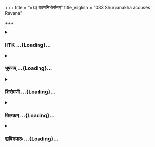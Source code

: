 +++
title = "०३३ रावणनिर्भर्त्सनम्"
title_english = "033 Shurpanakha accuses Ravana"

+++
<div caption="श्रीराम-हरिसीताराममूर्ति-घनपाठिभ्यां वचनम्" class="audioEmbed" src="https://archive.org/download/Ramayana-recitation-Sriram-harisItArAmamUrti-Ghanapaati-v2/Kanda_3/Kanda_3_ARK-033-Ravana_Nirbhartha_Sanaa.mp3"></div>

<div class="js_include collapsed" newlevelforh1="3" title="IITK" unfilled url="/purANam/rAmAyaNam/audIchya-pAThaH/iitk/3_araNyakANDam/04-sItApaharaNam/033_rAvaNanirbhartsanam.md">
<details><summary><h3>IITK ...{Loading}...</h3></summary>

Surpanakha points out the flaws in Ravana's rule-- praises Rama's
abilities-- describes the qualities of a good king.



#### श्लोकः
##### मूलम्
ततः शूर्पणखा दीना रावणं लोकरावणम्।  
अमात्यमध्ये सङ्क्रुद्धा परुषं वाक्यमब्रवीत्॥3.33.1॥

##### शब्दार्थः
ततः then, दीना distressed , शूर्पणखा Surpanakha, सङ्क्रुद्धा  anguished , अमात्यमध्ये in the midst of ministers, लोकरावणम्  who makes the world cry, रावणम् Ravana, परुषम् harsh, वाक्यम् these words, अब्रवीत् spoke.

##### आङ्ग्लानुवादः
When the distressed, anguished Surpanakha met Ravana who makes the world weep, he was seated in the midst of his ministers. She addressed him these harsh wordsः



#### श्लोकः
##### मूलम्
प्रमत्तः कामभोगेषु स्वैरवृत्तो निरङ्कुशः।  
समुत्पन्नं भयं घोरं बोद्धव्यं नावबुध्यसे॥3.33.2॥

##### शब्दार्थः
प्रमत्तः intoxicated, कामभोगेषु  with the pleasures of passion, स्वैरवृत्तः  acting impulsively, निरङ्कुशः ungoaded, बोद्धव्यम्  which ought to be understood, समुत्पन्नम्  arising, घोरम् dreadful, भयम् fear, नावबुध्यसे do not understand.

##### आङ्ग्लानुवादः
Intoxicated with the pleasures of passion, acting on your own, ungoaded and unguided, you do not understand the problems arising out of great fear, problems you ought to know.



#### श्लोकः
##### मूलम्
सक्तं ग्राम्येषु भोगेषु कामवृत्तं महीपतिम्।  
लुब्धं न बहुमन्यन्ते श्मशानाग्निमिव प्रजाः॥3.33.3॥

##### शब्दार्थः
ग्राम्येषु vulgar, भोगेषु pleasures, सक्तम् addicted to, कामवृत्तम् who acts as he wishes, लुब्धम् greedy, महीपतिम् king, प्रजाः people, श्मशानाग्निमिव like the fire in the crematorium, न  
बहुमन्यन्ते will not respect.

##### आङ्ग्लानुवादः
Lustful and greedy, you are addicted to vulgar pleasures. People will not respect you like the fire on the crematorium.



#### श्लोकः
##### मूलम्
स्वयं कार्याणि यः काले नानुतिष्ठति पार्थिवः।  
स तु वै सह राज्येन तैश्च कार्यैर्विनश्यति॥3.33.4॥

##### शब्दार्थः
पार्थिवः king, काले at the right time, कार्याणि actions, नानुतिष्ठति does not execute, राज्येन सह along with kingdom, तैः with them, कार्यैश्च सह along with works, विनश्यति  is destroyed.

##### आङ्ग्लानुवादः
A king who does not act at the right time will be ruined along with the kingdom and its works.



#### श्लोकः
##### मूलम्
अयुक्तचारं दुर्दर्शमस्वाधीनं नराधिपम्।  
वर्जयन्ति नरा दूरान्नदीपङ्कामिव द्विपाः॥3.33.5॥

##### शब्दार्थः
अयुक्तचारम् without employment of spies, दुर्दर्शम्  not giving audience (to  people), अस्वाधीनम् not independent, नराधिपम् king, नराः people, द्विपाः elephants, नदीपङ्कामिव like a muddy river, दूरात् from a distance, वर्जयन्ति keep away.

##### आङ्ग्लानुवादः
Just as elephants keep away from a muddy river, people will keep distance from the king who does not employ spies, does not give audience to his people and is not independent.



#### श्लोकः
##### मूलम्
ये न रक्षन्ति विषयमस्वाधीना नराधिपाः।  
ते न वृद्ध्या प्रकाशन्ते गिरयस्सागरे यथा॥3.33.6॥

##### शब्दार्थः
अस्वाधीनाः not independent, ये those, नराधिपाः kings, विषयम् their country, न रक्षन्ति do not protect, ते they, वृद्ध्या by intellect, सागरे in the sea, गिरयः यथा like the mountains, न प्रकाशन्ते do not shine.

##### आङ्ग्लानुवादः
Kings who are not under their own control and cannot protect the country, do not attract the minds of the people like mountains inside sea water.



#### श्लोकः
##### मूलम्
आत्मवद्भिर्विगृह्य त्वं देवगन्धर्वदानवैः।  
अयुक्तचारश्चपलः कथं राजा भविष्यसि॥3.33.7॥

##### शब्दार्थः
त्वम् you, आत्मवद्भिः by the selfrespecting, देवगन्धर्वदानवैः by gods, gandharvas and demons, विगृह्य having made enmity, अयुक्तचारः  not appointed spies, चपलः fickleminded, कथम् how, राजा king, भविष्यसि will you be?

##### आङ्ग्लानुवादः
Having created enmity with selfrespecting persons like gods, gandharvas and demons, with a fickle mind and without spies how long can you continue as king ?



#### श्लोकः
##### मूलम्
त्वन्तु बालस्वभावश्च बुद्धिहीनश्च राक्षस।  
ज्ञातव्यन्तु न जानीषे कथं राजा भविष्यसि॥3.33.8॥

##### शब्दार्थः
राक्षस O demon, त्वं तु you are, बालस्वभावश्च childish in nature, बुद्धिहीनश्च devoid of any intellect, ज्ञातव्यम् what ought to be known, न जानीषे you do not know, कथं how, राज king, भविष्यसि will you be?

##### आङ्ग्लानुवादः
O demon  you are childish and foolish. You do not even know what ought to be known. How can you rule as a king?



#### श्लोकः
##### मूलम्
येषां चारश्च कोशश्च नयश्च जयतां वर।  
अस्वाधीना नरेन्द्राणां प्राकृतैस्ते जनैस्समाः॥3.33.9॥

##### शब्दार्थः
जयताम् of the victorious, वर best, येषाम् of those, नरेन्द्राणाम् of kings, चारश्च spy, कोशश्च treasury, नयश्च judiciary, अस्वाधीनाः not under control, ते those, प्राकृतैः with commoners, जनैः with people, समाः are equals.

##### आङ्ग्लानुवादः
The best among the victorious kings, who are not masters of their espionage, judicial system and their exchequer are equal to the laity.



#### श्लोकः
##### मूलम्
यस्मात्पश्यन्ति दूरस्थान् सर्वानर्थान्नराधिपाः।  
चारेण तस्मादुच्यन्ते राजानो दीर्घचक्षुषः॥3.33.10॥

##### शब्दार्थः
नराधिपाः kings, यस्मात् since, दूरस्थान् things at distant places, सर्वान् all, अर्थान् issues, चारेण by spies, पश्यन्ति see, तस्मात् for that, राजानः kings, दीर्घचक्षुषः farsighted, उच्यन्ते are called.

##### आङ्ग्लानुवादः
Since kings can see things from a faroff place with the help of the spies they are called farsighted.



#### श्लोकः
##### मूलम्
अयुक्तचारं मन्ये त्वां प्राकृतैस्सचिवैर्वृतम्।  
स्वजनं तु जनस्थाने हतं यो नावबुद्ध्यसे॥3.33.11॥

##### शब्दार्थः
अयुक्तचारम् without employing spies, त्वाम् you, प्राकृतैः ignoramus, सचिवैः ministers, वृतम् surrounding, मन्ये consider, यः who, जनस्थाने at Janasthana, स्वजनम् your relations, हतम् killed, नावबुद्ध्यसे you do not know.

##### आङ्ग्लानुवादः
Since you have not engaged any spy you do not know when your own relatives were killed in Janasthana. I take you to be a fool surrounded by ordinary ministers.



#### श्लोकः
##### मूलम्
चतुर्दश सहस्राणि रक्षसां क्रूरकर्मणाम्।  
हतान्येकेन रामेण खरश्च सहदूषणः॥3.33.12॥

##### शब्दार्थः
एकेन by one alone, रामेण by Rama, क्रूरकर्मणाम् perpetrators of cruel acts, रक्षसाम् demons, चतुर्दश fourteen, सहस्राणि thousand, हतानि are killed, सहदूषणः and Dusana too, खरश्च Khara also.

##### आङ्ग्लानुवादः
One Rama alone killed all the fourteen thousand demons including Dusana and Khara, demons  capable of fierce exploits.



#### श्लोकः
##### मूलम्
ऋषीणामभयं दत्तं कृतक्षेमाश्च दण्डकाः।  
धर्षितं च जनस्थानं रामेणाक्लिष्टकर्मणा॥3.33.13॥

##### शब्दार्थः
अक्लिष्टकर्मणा by effortless performer of formidable tasks, रामेण by Rama, ऋषीणाम् of the ascetics, अभयम् safety, दत्तम् is given, दण्डकाः Dandaka's, कृतक्षेमाश्च peace restored, जनस्थानम् Janasthanam, धर्षितं च is attacked.

##### आङ्ग्लानुवादः
Rama, the effortless performer of formindable tasks, has assured safety to the sages. Peace and happiness was restored to Dandaka forest but Janasthana has been ravaged.



#### श्लोकः
##### मूलम्
त्वन्तु लुब्दः प्रमत्तश्च पराधीनश्च रावण।  
विषये स्वे समुत्पन्नं भयं यो नावबुध्यसे॥3.33.14॥

##### शब्दार्थः
रावण O Ravana, त्वं तु you are, लुब्धः  avaricious, प्रमत्तः intoxicated, पराधीनश्च under others control, यः who, स्वे his own, विषये kingdom, (सम्) उत्पन्नम् generated, भयम् fear, नावबुध्यसे not aware of.

##### आङ्ग्लानुवादः
O Ravana, you are not aware of what  has happened to your own kingdom. You are avaricious, intoxicated, and under others' control. A great fear has been generated in your own kingdom.



#### श्लोकः
##### मूलम्
तीक्ष्णमल्पप्रदातारं प्रमत्तं गर्वितं शठम्।  
व्यसने सर्वभूतानि नाभिधावन्ति पार्थिवम्॥3.33.15॥

##### शब्दार्थः
तीक्ष्णम् sharp one, अल्पप्रदातारम् not a generous giver, प्रमत्तम् intoxicated, गर्वितम् proud, शठम् fraudulent, पार्थिवम् to the king, व्यसने in calamity, सर्वभूतानि all beings, नाभिधावन्ति not run for protection.

##### आङ्ग्लानुवादः
All living beings stop seeking refuge under a king who is, not a generous giver, but intoxicated, harsh, arrogant and fraudulent. They do not run to him for protection in times of calamity.



#### श्लोकः
##### मूलम्
अतिमानिनमग्राह्यमात्मसम्भावितं नरम्।  
क्रोधिनं व्यसने हन्ति स्वजनोऽपि महीपतिम्॥3.33.16॥

##### शब्दार्थः
अतिमानिनम् extremely arrogant, अग्राह्यम् one who is not acceptable (to good people), आत्मसम्भावितं नरम् selfconceited, क्रोधिनम् cholorictempered, महीपतिम् king, स्वजनोऽपि his own people also, व्यसने in adversity, हन्ति will murder.

##### आङ्ग्लानुवादः
A king who is extremely arrogant, who is not acceptable to good people, who is selfconceited and cholerictempered will be murdered even by his own people at the time of adversity.



#### श्लोकः
##### मूलम्
नानुतिष्ठति कार्याणि भयेषु न बिभेति च।  
क्षिप्रं राज्याच्युतो दीनस्तृणैस्तुल्यो भविष्यति॥3.33.17॥

##### शब्दार्थः
कार्याणि works, नानुतिष्ठति he does not do, भयेषु fear, न बिभेति च not afraid of, क्षिप्रम् surely, राज्यात् from the kingdom, च्युतः toppled down, दीनः wretched, तृणैः with a blade of grass, तुल्यः equal, भविष्यति will be.

##### आङ्ग्लानुवादः
A king who does not do what ought to be done, does not fear what ought to be feared, will surely be dislodged from the kingdom and live a wretched life like a blade of grass.



#### श्लोकः
##### मूलम्
शुष्कैः काष्ठैर्भवेत्कार्यं लोष्टैरपि च पांसुभिः।  
न तु स्थानात्परिभ्रष्टैः कार्यं स्याद्वसुधाधिपैः॥3.33.18॥

##### शब्दार्थः
शुष्कैः dried up, काष्ठैः logs of wood, लोष्टैरपि even clods of earth, पांसुभिरपि च even with the dust, कार्यम् may have some value, भवेत् will be, तु but, स्थानात् from the throne, परिभ्रष्टैः thrown out, वसुधाधिपै by the kings, कार्यम् work, न स्यात् will not be.

##### आङ्ग्लानुवादः
Even dried up logs, or clods of earth, or a handful of dust may have some value but not a king who is dethroned.



#### श्लोकः
##### मूलम्
अपभुक्तं यथा वासस्स्रजो वा मृदिता यथा।  
एवं राज्यात्परिभ्रष्टस्समर्थोऽपि निरर्थकः॥3.33.19॥

##### शब्दार्थः
उपभुक्तम् worn and discarded, वासः cloth, यथा as, मृदिताः crushed, स्रजो वा even garlands, यथा as, एवम् in that way, राज्यात् from the kingdom, परिभ्रष्टः fallen, समर्थोऽपि even if he be capable, निरर्थकः worthless.

##### आङ्ग्लानुवादः
Like a piece of cloth that is worn and discarded, like garlands put on  and crushed, a king dislodged from the kingdom is worthless even if he is capable.



#### श्लोकः
##### मूलम्
अप्रमत्तश्च यो राजा सर्वज्ञो विजितेन्द्रियः।  
कृतज्ञो धर्मशीलश्च स राजा तिष्ठते चिरम्॥3.33.20॥

##### शब्दार्थः
यः राजा such king, अप्रमत्तः alert, सर्वज्ञः omniscient, विजितेन्द्रियः has control over his senses, कृतज्ञः grateful, धर्मशीलश्च one with moral conduct, सः राजा that king, चिरम् for a long time, तिष्ठते continues to rule.

##### आङ्ग्लानुवादः
A king who is alert, omniscient, has control over his senses, has a sense of gratitude and one of righteous conduct continues to rule for a long time.



#### श्लोकः
##### मूलम्
नयनाभ्यां प्रसुप्तोऽपि जागर्ति नयचक्षुषा।  
त्यक्तक्रोधप्रमादश्च स राजा पूज्यते जनैः॥3.33.21॥

##### शब्दार्थः
नयनाभ्याम् with both the eyes, प्रसुप्तोऽपि even when asleep, नयचक्षुषा eye of justice, जागर्ति  who is awake, त्यक्तक्रोधः devoid of anger, अप्रमादश्च attentive man, सः राजा such a king, जनैः by people, पूज्यते is worshipped.

##### आङ्ग्लानुवादः
The king who keeps both his eyes shut but keeps the eye of justice open, one who is free from anger and remains ever alert, is worshipped by the people.



#### श्लोकः
##### मूलम्
त्वं तु रावण दुर्बुद्धिर्गुणैरेतैर्विवर्जितः।  
यस्य तेऽविदितश्चारै रक्षसां सुमहान्वधः॥3.33.22॥

##### शब्दार्थः
रावण Ravana, दुर्बुद्धिः evilminded, त्वं तु you are, एतैः by these, गुणैः qualities, विवर्जितः you are devoid of, यस्य whose, ते your, रक्षसाम् of demons, सुमहान् very great, वधः destruction, चारैः by spies, अविदितः was not known.

##### आङ्ग्लानुवादः
O Ravana you are evilminded. You  are devoid of all these good qualities. Your spies could not know that there had been a great massacre of your fellowdemons.



#### श्लोकः
##### मूलम्
परावमन्ता विषयेषु सङ्गतो न देशकालप्रविभागतत्ववित्।  
अयुक्तबुद्धिर्गुणदोषनिश्चये विपन्नराज्यो नचिराद्विपत्स्यसे॥3.33.23॥

##### शब्दार्थः
परावमन्ता accusing others, विषयेषु in pleasures, सङ्गतः addicted, देशकालप्रविभागतत्ववित्  sense of judgement of place and time, गुणदोषनिश्चये discrimination of vice and virtue, अयुक्तबुद्धिः lacks wisdom, विपन्नराज्यः with loss of kingdom, नचिरात् in no time, विपत्स्यसे will destroy yourself.

##### आङ्ग्लानुवादः
A king who accuses others, who is addicted to sensual pleasures, who lacks a sense of judgement of  place and time, a sense of discrimination between virtue and vice and the right wisdom will destroy himself and the kingdom in no time.



#### श्लोकः
##### मूलम्
इति स्वदोषान् परिकीर्तितांस्तया समीक्ष्य बुद्ध्या क्षणदाचरेश्वरः।  
धनेन दर्पेण बलेन चान्वितो विचिन्तयामास चिरं स रावणः॥3.33.24॥

##### शब्दार्थः
क्षणदाचरेश्वरः lord of nightwalkers, धनेन by wealth, दर्पेण by arrogance, बलेन च and by strength, अन्वितः heeding, सः रावणः that Ravana, इति thus, तया by her, परिकीर्तितान् mentioned, स्वदोषान् his mistakes, बुद्ध्या by his intellect, समीक्ष्य after reviewing, चिरम् for a long time, विचिन्तयामास started thinking over.

##### आङ्ग्लानुवादः
Ravana, king of demons, wealthy, arrogant and mighty, listened to Surpanakha and pondered over the mistakes she mentioned.  

#### समाप्तिः
 श्रीमद्रामायणे वाल्मीकीय आदिकाव्ये अरण्यकाण्डे त्रयस्त्रिंशस्सर्गः॥  
Thus ends the thirtythird sarga of Aranyakanda of the holy Ramayana the first epic composed by sage Valmiki.

</details>
</div>
<div class="js_include collapsed" newlevelforh1="3" title="भूषणम्" unfilled url="/purANam/rAmAyaNam/audIchya-pAThaH/TIkA/bhUShaNa_iitk/3_araNyakANDam/04-sItApaharaNam/033_rAvaNanirbhartsanam.md">
<details><summary><h3>भूषणम् ...{Loading}...</h3></summary>



ततः शूर्पणखा दीना रावणं लोकरावणम् ।  

आमात्यमध्ये सङ्क्रुद्धा परुषं वाक्यमब्रवीत्  ॥  ३।३३।१  ॥   

अमर्यादो भृशं मूर्खो वध्यो यस्य निशाचरः । तमहं नीतिसम्पन्नं रघुनाथं
समाश्रये  ॥  तत इति । दीना रामपरिभूतत्वात् । स्वपरिभवदर्शने ऽपि
भ्रातुर्निश्चलतया सङ्क्रुद्धा  ॥  ३।३३।१  ॥   

  

प्रमत्तः कामभोगेषु स्वैरवृतो निरङ्कुशः ।  

समुत्पन्नं भयं घोरं बोद्धव्यं नावबुद्ध्यसे  ॥  ३।३३।२  ॥   

कामभोगेषु स्वैरवृत्तः स्वतन्त्रः, सदा कामपरवश इत्यर्थः । निरङ्कुशः
कामभोग एव निष्प्रतिबन्धः । घोरं भयं शृण्वतामपि भयङ्करमित्यर्थः ।
बोद्धव्यं चारमुखेनेति शेषः  ॥  ३।३३।२  ॥   

  

सक्तं ग्राम्येषु भोगेषु कामवृत्तं महीपतिम् ।  

लुब्धं न बहुमन्यन्ते श्मशानाग्निमिव प्रजाः  ॥  ३।३३।३  ॥   

एवं कामवृत्तस्य सम्भावितां हानिं लोकरीत्या दर्शयति सक्तमित्यादिना ।
ग्राम्येषु मैथुनादिषु । कामवृत्तं यथेच्छव्यापारम्  ॥  ३।३३।३  ॥   

  

स्वयं कार्याणि यः काले नानुतिष्ठति पार्थिवः ।  

स तु वै सह राज्येन तैश्च कार्यैर्विनश्यति  ॥  ३।३३।४  ॥   

कार्याणि पालनादीनि  ॥  ३।३३।४  ॥   

  

अयुक्तचारं दुर्दर्शमस्वाधीनं नराधिपम् ।  

वर्जयन्ति नरा दूरान्नदीपङ्कमिव द्विपाः  ॥  ३।३३।५  ॥   

अयुक्तचारम् अनियोजितचारम् । दुर्दर्शम् उचितकाले सभायां
प्रजादर्शनप्रदानरहितम् । अस्वाधीनं पत्न्यादिपरतन्त्रं
परप्रत्ययनेयबुद्धिं वा । पङ्के ऽपि विशेषणद्वयं योज्यम् । अयुक्तश्चारो
यस्मिन् स्वस्य सञ्चारकर्तुरधीनो न भवतीत्यर्थः  ॥  ३।३३।५  ॥   

  

ये न रक्षन्ति विषयमस्वाधीना नराधिपाः ।  

ते न वृद्ध्या प्रकाशन्ते गिरयः सागरे यथा  ॥  ३।३३।६  ॥   

विषयं स्वराज्यम् । वृद्ध्या वर्तमानयापीति शेषः  ॥  ३।३३।६  ॥   

  

आत्मवद्भिर्विगृह्य त्वं देवगन्धर्वदानवैः ।  

अयुक्तचारश्चपलः कथं राजा भविष्यसि  ॥  ३।३३।७  ॥   

आत्मवद्भिः यत्नवद्भिः, त्वत्प्रतीकारदत्तावधानैरित्यर्थः । चपलः विषयचपलः
 ॥  ३।३३।७  ॥   

  

त्वं तु बालस्वभावश्च बुद्धिहीनश्च राक्षस ।  

ज्ञातव्यं तु न जानीषे कथं रजा भविष्यसि  ॥  ३।३३।८  ॥   

उक्तमेवार्थं पुनरपि प्रलपति रावणस्याग्रहोत्पादनाय त्वमित्यादिना ।
बालस्येव स्वभावो विवेकशून्यत्वं यस्य स तथा । बुद्धिहीनः
विवेकहेतुर्बुद्धिः तया हीनः  ॥  ३।३३।८  ॥   

  

येषां चारश्च कोशश्च नयश्च जयतां वर ।  

अस्वाधीना नरेन्द्राणां प्राकृतैस्ते जनैः समाः  ॥  ३।३३।९  ॥   

स्वपरराष्ट्रकार्याकार्यज्ञापकश्चारः । कोशो धनसमृद्धिः । नयो नीतिः ।
प्राकृतैर्जनैः साधारणैर्जनैः  ॥  ३।३३।९  ॥   

  

यस्मात् पश्यन्ति दूरस्थान् सर्वानर्थान्नराधिपाः ।  

चारेण तस्मादुच्यन्ते राजानो दीर्घचक्षुषः  ॥  ३।३३।१०  ॥   

चारप्रयोजनमाह यस्मादिति  ॥  ३।३३।१०  ॥   

  

अयुक्तचारं मन्ये त्वां प्राकृतैः सचिवैर्वृतम् ।  

स्वजनं तु जनस्थानं हतं यो नावबिद्ध्यसे  ॥  ३।३३।११  ॥   

चतुर्दश सहस्राणि रक्षसां क्रूरकर्मणाम् ।  

हतान्येकेन रामेण खरश्च सहदूषणः  ॥  ३।३३।१२  ॥   

एवं लोकरीत्योक्तं रावणे उपसंहरति अयुक्तेत्यादिना । जनस्थानं जनस्थानस्थम्
 ॥   

३।३३।११,१२  ॥   

  

ऋषीणामभयं दत्तं कृतक्षेमाश्च दण्डकाः ।  

धर्षितं च जनस्थानं रामेणाक्लिष्टकर्मणा  ॥  ३।३३।१३  ॥   

स्वजनवधादपि दुःसहं कार्यान्तरमाह ऋषीणामिति  ॥  ३।३३।१३  ॥   

  

त्वं तु लुब्धः प्रमत्तश्च पराधीनश्च रावण ।  

विषये स्वे समुत्पन्नं भयं यो नावबुद्ध्यसे  ॥  ३।३३।१४  ॥   

लुब्धः चारादीनामभिमताप्रदाता  ॥  ३।३३।१४  ॥   

  

तीक्ष्णमल्पप्रदातारं प्रमत्तं गर्वितं शठम् ।  

व्यसने सर्वभूतानि नाभिधावन्ति पार्थिवम्  ॥  ३।३३।१५  ॥   

तीक्ष्णं क्रूरम् । शठं गूढविप्रियकारिणम् । व्यसने व्यसनकाले । सर्वभूतानि
भृत्यामात्यादीनि । नाभिधावन्ति तद्रक्षणाय न प्रवर्तन्ते  ॥  ३।३३।१५  ॥   

  

अतिमानिनमग्राह्यमात्मसम्भावितं नरम् ।  

क्रोधिनं व्यसने हन्ति स्वजनो ऽपि महीपतिम्  ॥  ३।३३।१६  ॥   

अग्राह्यं सद्भिरिति शेषः । आत्मना स्वेनैव बहुमानं प्राप्तः
सोयमात्मसम्भावितः तम् । क्रोधिनम् अस्थाने क्रोधवन्तम् । व्यसने व्यसनकाले
। स्वजनो ऽपि अमात्यादिरपि  ॥  ३।३३।१६  ॥   

  

नानुतिष्ठति कार्याणि भयेषु न बिभेति च ।  

क्षिप्रं राज्याच्च्युतो दीनस्तृणैस्तुल्यो भविष्यति  ॥  ३।३३।१७  ॥   

शुष्कैः काष्ठैर्भवेत् कार्यं लोष्ठैरपि च पांसुभिः ।  

न तु स्थानात् परिभ्रष्टैः कार्यं स्याद्वसुधाधिपैः  ॥  ३।३३।१८  ॥   

भयेषु भयहेतुषु । न बिभेति साशङ्को न वर्तत इत्यर्थः  ॥  ३।३३।१७,१८  ॥   

  

उपभुक्तं यथा वासस्स्रजो वा मृदिता यथा ।  

एवं राज्यात् परिभ्रष्टः समर्थो ऽपि निरर्थकः  ॥  ३।३३।१९  ॥   

उपभुक्तवस्त्रादिदृष्टान्तः परेषामयोग्यत्वप्रदर्शनाय  ॥  ३।३३।१९  ॥   

  

अप्रमत्तश्च यो राजा सर्वज्ञो विजितेन्द्रियः ।  

कृतज्ञो धर्मशीलश्च स राजा तिष्ठते चिरम्  ॥  ३।३३।२०  ॥   

चिरं तिष्ठत इत्यत्र आर्षमात्मनेपदम्  ॥  ३।३३।२०  ॥   

  

नयनाभ्यां प्रसुप्तोपि जागर्ति नयचक्षुषा ।  

व्यक्तक्रोधप्रसादश्च स राजा पूज्यते जनैः  ॥  ३।३३।२१  ॥   

जागार्ति अप्रमत्तो भवतीत्यर्थः  ॥  ३।३३।२१  ॥   

  

त्वं तु रावण दुर्बुद्धिर्गुणैरेतैर्विवर्जितः ।  

यस्य ते ऽविदितश्चारै रक्षसां समुहान् वधः  ॥  ३।३३।२२  ॥   

यस्य ते येन त्वया । अविदित इति छेदः  ॥  ३।३३।२२  ॥   

  

परावमन्ता विषयेषु सङ्गतो नदेशकालप्रविभागतत्त्ववित् ।  

अयुक्तबुद्धिर्गुणदोषनिश्चये विपन्नराज्यो न चिराद्विपत्स्यसे  ॥  ३।३३।२३
 ॥   

इति स्वदोषान् परिकीर्तितांस्तया समीक्ष्य बुद्ध्या क्षणदाचरेश्वरः ।  

धनेन दर्पेण बलेन चान्वितो विचिन्तयामास चिरं स रावणः  ॥  ३।३३।२४  ॥   

इत्यार्षे श्रीरामायणे वाल्मीकीये आदिकाव्ये श्रीमदारण्यकाण्डे
त्रयस्त्रिंशः सर्गः  ॥  ३३  ॥   

सर्गार्थमेकेन सङ्गृह्णाति परेति । परावमन्ता शत्रुषु उपेक्षावान् ।
विषयेषु शब्दादिषु । सङ्गतः सङ्गवान् । नदेशकालप्रविभागतत्त्वविदित्येकं
पदम् । नगनैकादिवन्न समासः । देशकालभेदातत्त्वज्ञ इत्यर्थः । गुणदोषनिश्चये
विषये अयुक्तबुद्धिः अनियोजितबुद्धिः, अप्रवृत्तबुद्धिरित्यर्थः । न चिरात्
क्षिप्रम् । विपत्स्यसे आपदं प्राप्स्यसीत्यर्थः । त्वमिति शेषः  ॥ 
३।३३।२३,२४  ॥   

इति श्रीगोविन्दराजविरचिते श्रीरामायणभूषणे रत्नमेखलाख्याने
आरण्यकाण्डव्याख्याने त्रयस्त्रिंशः सर्गः  ॥  ३३  ॥   



</details>
</div>
<div class="js_include collapsed" newlevelforh1="3" title="शिरोमणी" unfilled url="/purANam/rAmAyaNam/audIchya-pAThaH/TIkA/shiromaNI_iitk/3_araNyakANDam/04-sItApaharaNam/033_rAvaNanirbhartsanam.md">
<details><summary><h3>शिरोमणी ...{Loading}...</h3></summary>



संदर्भशुद्धये पुनस्तदेवाह--तत इति । दीना शूर्पणखा अमात्यमध्ये परुषं
वाक्यमब्रवीत्  ॥  ३।३३।१  ॥   

  

तद्वचनाकारमाह--प्रमत्त इति । कामभोगेषु प्रमत्तः प्रसक्तः अत एव निरङ्कुशः
नीतिमर्यादारहितः अत एव स्वैरवृत्तः यथेष्टाचरणस्त्वं बोद्धव्यं ज्ञातव्यं
समुत्पन्नं घोरं भयं नावबुध्यसे  ॥  ३।३३।२  ॥   

  

सक्तमिति । ग्राम्येषु अनभिज्ञजनसंबन्धिषु भोगेषु स्त्र्यादिप्रसङ्गेषु
सक्तम् अत एव कामवृत्तं यथेष्टाचरणं लुब्धं महीपतिं श्मशानाग्निमिव प्रजाः
न बहुमन्यन्ते  ॥  ३।३३।३  ॥   

  

स्वयमिति । काले साधनसमये यः पार्थिवः कार्याणि स्वयं न अनुतिष्ठति साधयति
स पार्थिवः राज्येन तैः कार्यैश्च सह विनश्यति नाशं प्राप्नोति  ॥  ३।३३।४
 ॥   

  

अयुक्तेति । अयुक्तचारं न युक्ताः कार्येषु नियोजिताः चाराः येन तम् अत एव
दुर्दर्शं दूरवृत्तदर्शनानर्हम् अस्वाधीनं भोगवशमित्यर्थः, नराधिपं नराः
नदीपङ्कं द्विपा इव दूरात् वर्जयन्ति  ॥  ३।३३।५  ॥   

  

ये इति । ये नराधिपाः अस्वाधीनं स्वानवधानतया स्वाधीनरहितं विषयं देशं न
रक्षन्ति ते सागरे निमग्ना इति शेषः, गिरय इव वृद्ध्या स्वसंपत्त्याधिक्येन
न प्रकाशन्ते  ॥  ३।३३।६  ॥   

  

आत्मेति । आत्मवद्भिः प्रशस्तयत्नविशिष्टैः देवादिभिः सह विगृह्य विग्रहं
कृत्वा अयुक्तचारः चपलस्त्वं राजा कथं भविष्यसि  ॥  ३।३३।७  ॥   

  

त्वमिति । हे राक्षस यतस्त्वं हीनबुद्धिः अत एव बालस्वभावः अत एव ज्ञातव्यं
न जानीषे अतः राजा कथं भविष्यसि  ॥  ३।३३।८  ॥   

  

येषामिति । येषां नरेन्द्राणां चारादयः अस्वाधीनाः ते प्राकृतैर्जनैः
साधारणप्रजाभिः समास्तुल्याः  ॥  ३।३३।९  ॥   

  

यस्मादिति । नराधिपाः चारेण दूरस्थानर्थान् यस्माद्धेतोः पश्यन्ति तस्मात्
राजानो दीर्घचक्षुषः उच्यन्ते  ॥  ३।३३।१०  ॥   

  

चारायुक्तत्वे हेतुं वदन्ती आह--अयुक्तेति । प्राकृतैः प्रकृतिः स्वभाव एव
येषां तैः शास्त्रसंस्काररहितैरित्यर्थः, सचिवैर्युतं त्वां मन्ये अत एव
अयुक्तचारं मन्ये अत एव निहतं स्वजनं जनस्थानं च त्वं नावबुध्यसे  ॥ 
३।३३।११  ॥   

  

चतुर्दशेति । रक्षसां चतुर्दश सहस्राणि एकेन रामेण हतानि  ॥  ३।३३।१२  ॥   

  

ननु किमर्थं राक्षसा निहता इत्यत आह--ऋषीणामिति । ऋषीणामभयं भयाभावः दत्तं
प्रतिज्ञातमत एव दण्डकाः कृतक्षेमा आसन्निति शेषः, अत एव रामेण जनस्थानं
धर्षितं विध्वंसितम्  ॥  ३।३३।१३  ॥   

  

त्वमिति । हे रावण प्रमत्तः अत एव लुब्धः अविवेकं प्राप्तं पराधीनः
विषयभोगतन्त्रस्त्वं स्वे विषये देशे समुत्पन्नं यद्भयं तन्नावबुध्यसे  ॥ 
३।३३।१४  ॥   

  

तीक्ष्णमिति । तीक्ष्णत्वादिघर्मविशिष्टं पार्थिवं राजानं व्यसने दुःखे ऽपि
सर्वभूतानि नाभिधावन्ति तद्रक्षणोद्योगं न कुर्वन्तीत्यर्थः  ॥  ३।३३।१५
 ॥   

  

अतीति । अतिमानिनं बहुगर्ववन्तमत एव अग्राह्यं सर्वैर्महद्भिरस्वीकरणीयमत
एव आत्मसंभावितं स्वेनैव स्वमहत्त्वादिना चिन्तितं क्रोधनं क्रोधयुक्तं
नराधिपं व्यसने दुःखप्राप्तिसमये स्वजनो ऽपि हन्ति  ॥  ३।३३।१६  ॥   

  

नेति । कार्याणि कर्तव्यस्वजनरक्षणानि यो नानुतिष्ठति न करोति अत एव भयेषु
प्राप्तस्वजनभीतिषु न बिभेति स पुरुषः क्षिप्रं राज्याच्च्युतः अत एव तृणैः
तुल्यो भवेत् सर्वानादरणीयः स्यादित्यर्थः  ॥  ३।३३।१७  ॥   

  

शुष्केति । शुष्ककाष्ठैः लोष्ठैश्च पांशुभिर्धूलीभिश्च कार्यं
किंचित्प्रयोजनं भवेत् स्थानात्परिभ्रष्टैर्वसुधाधिपैस्तु कार्यं
किंचित्प्रयोजनं न स्यात्  ॥  ३।३३।१८  ॥   

  

उपभुक्तमिति । उपभुक्तं परिधृतं वासो वस्त्रं यथा
निरर्थकमन्यप्रयोजनासाधकं, मृदिताः परिमर्दिताः स्रजो माला यथा निरर्थिकाः
एवं समर्थो ऽपि राज्यात्परिभ्रष्टो राजा निरर्थकः । निरर्थक इति
लिङ्गवचनविपरिणामेनान्यत्राप्यन्वेति एकत्र शाब्दो ऽपरत्रार्थो वा  ॥ 
३।३३।१९  ॥   

  

अप्रमत्त इति । अप्रमत्तः अनवधानतारहितः विजितेन्द्रियश्च यो राजा स चिरं
तिष्ठते तिष्ठति  ॥  ३।३३।२०  ॥   

  

नयनाभ्यामिति । यो राजा नयनाभ्यां प्रसुप्तः नयचक्षुषा जागर्ति स
व्यक्तक्रोधप्रसादः व्यक्तौ दण्डदानाभ्यां प्रकटितौ क्रोधप्रसादौ यस्य सः
जनैः चिरं पूज्यते  ॥  ३।३३।२१  ॥   

  

त्वमिति । हे रावण रक्षसां सुमहान्वधः यस्य ते चारैरविदितः स त्वम् एतैः
राजोचितैर्गुणैर्विवर्जितः अत एव दुर्बुद्धिरसीति शेषः  ॥  ३।३३।२२  ॥   

  

परेति । यो विषयेषु सङ्गवान् अत्यासक्तिविशिष्टः अत एव परावमन्ता
सर्वानादरकारी अत एव देशकालप्रविभागतत्त्वविन्न अत एव गुणदोषनिश्चये
अयुक्तबुद्धिः न युक्ता बुद्धिर्यस्य सः राजा त्वं न चिराद्विपन्नराज्यः
सन् विपत्स्यसे  ॥  ३।३३।२३  ॥   

  

इतीति । तया शूर्पणखया इत्यनेन प्रकारेण परिकीर्तितान् बुद्ध्या समीक्ष्य
विचार्य धनादिना अन्वितः क्षणदाचरेश्वरः रावणः चिरेण विचिन्तयामास  ॥ 
३।३३।२४  ॥   

  

इति श्रीमद्वाल्मीकीयरामायणव्याख्याने रामायणशिरोमणावारण्यकाण्डे
त्रयस्त्रिंशः सर्गः  ॥  ३।३३  ॥   

  



</details>
</div>
<div class="js_include collapsed" newlevelforh1="3" title="तिलकम्" unfilled url="/purANam/rAmAyaNam/audIchya-pAThaH/TIkA/tilaka_iitk/3_araNyakANDam/04-sItApaharaNam/033_rAvaNanirbhartsanam.md">
<details><summary><h3>तिलकम् ...{Loading}...</h3></summary>



तत इति  ॥  ३।३३।१  ॥   

  

कामभोगेषु प्रमत्तो ऽतिशयप्रसक्तः । निरङ्कुशः सन्बोद्धव्यं नावबुध्यस
इत्यन्वयः  ॥  ३।३३।२  ॥   

  

हेयोपादेयराजगुणानाह रावणस्य गुणहीनत्वं वक्तुम् सक्तमिति । ग्राम्यभोगः
स्त्र्यादिभोगः । तदेवाह कामवृत्तमिति । कामचेष्टापरम् लुब्धं भोगलोलुपम् ।
श्मशानाग्निमिव अस्पृश्यत्वेन सादृश्यम्  ॥  ३।३३।३  ॥   

  

तैः कार्यैरननुष्ठितैः  ॥  ३।३३।४  ॥   

  

अयुक्तचारमनियोजितचारम् । दुर्दर्शमुचिते काले प्रजाभ्यो दर्शनदानरहितम् ।
अस्वाधीनं स्त्रयादिपरतन्त्रम्  ॥  ३।३३।५  ॥   

  

विषयं देशम् । अस्वाधीनं स्वभिन्नाधीनम् । पूर्वं स्वाधीनं देशं
पश्चात्परायत्तं ये न रक्षन्ति स्वाधीनीकारणेनेति शेषः, ते न प्रकाशन्ते
सागरे मग्ना गिरय इव  ॥  ३।३३।६  ॥   

  

आत्मवद्भिर्वशीकृतान्तर्बहिरिन्द्रियैः विगृह्य विरुध्य  ॥  ३।३३।७,८  ॥   

  

प्राकृतै राजव्यवहारानर्हदासीदासजनैः  ॥  ३।३३।९,१०  ॥   

  

स्वजनं स्वस्य जना यस्मिंतत्  ॥  ३।३३।११,१२  ॥   

  

कृतं क्षेमं येषु ते कृतक्षेमाः  ॥  ३।३३।१३,१४  ॥   

  

तीक्ष्णं स्वामात्यादिविषये तैक्ष्ण्यादिगुणविशिष्टम् । शठो गूढविप्रियकारी
तादृशं राजानं सर्वभूतानि भृत्यामात्यादिसर्वप्रजा नाभिधावन्ति तद्रक्षणाय
न प्रवर्तते  ॥  ३।३३।१५  ॥   

  

अग्राह्यं स्वीयैरनुपसर्प्यम् । आत्मसंभावितमात्मना स्वेनैव सभावितं
बहुमानं प्राप्तम् । अक्रोधनमस्थाने क्रोधवन्तम्  ॥  ३।३३।१६  ॥   

  

नानुतिष्ठति यस्यामात्यादिस्वजनो ऽपीत्याकर्षः, स राज्याच्च्युतो
भवेदित्यन्वयः  ॥  ३।३३।१७१९  ॥   

  

सर्वज्ञः स्वपरसर्ववृतान्तज्ञः  ॥  ३।३३।२०  ॥   

  

प्रसुप्तो वा प्रसुप्तो ऽपि । व्यक्तक्रोधप्रसादः फलदानेन  ॥  ३।३३।२१  ॥   

  

अविदितः येन त्वया न ज्ञात इत्यर्थः  ॥  ३।३३।२२  ॥   

  

परेषामवमन्ता केवलमवमन्तैव न तु तन्नाशविषयबुद्धिः, न चिरात्क्षिप्रं
विपत्स्यसे आपदं प्राप्स्यसीत्यर्थः  ॥  ३।३३।२३  ॥   

  

धनेनाक्षयकोशेन, दर्पेण राजत्वाहङ्कारेण, बलेन प्राणबलेन चतुरङ्गबलेन च
चिन्तयामास । मारीचः कलहं निवारयति, एषा कलहार्थं प्रोत्साहयति, किमत्र
कर्तव्यमिति विचारयामासेत्यर्थः  ॥  ३।३३।२४  ॥   

  

इति श्रीरामाभिरामे श्रीरामीये रामायणतिलके वाल्मीकीय आदिकाव्ये
ऽरण्यकाण्डे त्रयस्त्रिंशः सर्गः  ॥  ३।३३  ॥   

  



</details>
</div>
<div class="js_include collapsed" newlevelforh1="3" title="द्राविडपाठः" unfilled url="/purANam/rAmAyaNam/drAviDapAThaH/3_araNyakANDam/04-sItApaharaNam/033_rAvaNanirbhartsanam.md">
<details><summary><h3>द्राविडपाठः ...{Loading}...</h3></summary>


ततः शूर्पणखा दीना रावणं लोकरावणम्।  
आमात्यमध्ये सङ्क्रुद्धा परुषं वाक्यमब्रवीत् ॥ 3.33.1 ॥   
प्रमत्तः कामभोगेषु स्वैरवृतो निरङ्कुशः।  
समुत्पन्नं भयं घोरं बोद्धव्यं नावबुद्ध्यसे ॥ 3.33.2 ॥   
सक्तं ग्राम्येषु भोगेषु कामवृत्तं महीपतिम्।  
लुब्धं न बहुमन्यन्ते श्मशानाग्निमिव प्रजाः ॥ 3.33.3 ॥   
स्वयं कार्याणि यः काले नानुतिष्ठति पार्थिवः।  
स तु वै सह राज्येन तैश्च कार्यैर्विनश्यति ॥ 3.33.4 ॥   
अयुक्तचारं दुर्दर्शमस्वाधीनं नराधिपम्।  
वर्जयन्ति नरा दूरान्नदीपङ्कमिव द्विपाः ॥ 3.33.5 ॥   
ये न रक्षन्ति विषयमस्वाधीना नराधिपाः।  
ते न वृद्ध्या प्रकाशन्ते गिरयः सागरे यथा ॥ 3.33.6 ॥   
आत्मवद्भिर्विगृह्य त्वं देवगन्धर्वदानवैः।  
अयुक्तचारश्चपलः कथं राजा भविष्यसि ॥ 3.33.7 ॥   
त्वं तु बालस्वभावश्च बुद्धिहीनश्च राक्षस।  
ज्ञातव्यं तु न जानीषे कथं रजा भविष्यसि ॥ 3.33.8 ॥   
येषां चारश्च कोशश्च नयश्च जयतां वर।  
अस्वाधीना नरेन्द्राणां प्राकृतैस्ते जनैः समाः ॥ 3.33.9 ॥   
यस्मात् पश्यन्ति दूरस्थान् सर्वानर्थान्नराधिपाः।  
चारेण तस्मादुच्यन्ते राजानो दीर्घचक्षुषः ॥ 3.33.10 ॥   
अयुक्तचारं मन्ये त्वां प्राकृतैः सचिवैर्वृतम्।  
स्वजनं तु जनस्थानं हतं यो नावबिद्ध्यसे ॥ 3.33.11 ॥   
चतुर्दश सहस्राणि रक्षसां क्रूरकर्मणाम्।  
हतान्येकेन रामेण खरश्च सहदूषणः ॥ 3.33.12 ॥   
ऋषीणामभयं दत्तं कृतक्षेमाश्च दण्डकाः।  
धर्षितं च जनस्थानं रामेणाक्लिष्टकर्मणा ॥ 3.33.13 ॥   
त्वं तु लुब्धः प्रमत्तश्च पराधीनश्च रावण।  
विषये स्वे समुत्पन्नं भयं यो नावबुद्ध्यसे ॥ 3.33.14 ॥   
तीक्ष्णमल्पप्रदातारं प्रमत्तं गर्वितं शठम्।  
व्यसने सर्वभूतानि नाभिधावन्ति पार्थिवम् ॥ 3.33.15 ॥   
अतिमानिनमग्राह्यमात्मसम्भावितं नरम्।  
क्रोधिनं व्यसने हन्ति स्वजनोऽपि महीपतिम् ॥ 3.33.16 ॥   
नानुतिष्ठति कार्याणि भयेषु न बिभेति च।  
क्षिप्रं राज्याच्च्युतो दीनस्तृणैस्तुल्यो भविष्यति ॥ 3.33.17 ॥   
शुष्कैः काष्ठैर्भवेत् कार्यं लोष्ठैरपि च पांसुभिः।  
न तु स्थानात् परिभ्रष्टैः कार्यं स्याद्वसुधाधिपैः ॥ 3.33.18 ॥   
उपभुक्तं यथा वासस्स्रजो वा मृदिता यथा।  
एवं राज्यात् परिभ्रष्टः समर्थोऽपि निरर्थकः ॥ 3.33.19 ॥   
अप्रमत्तश्च यो राजा सर्वज्ञो विजितेन्द्रियः।  
कृतज्ञो धर्मशीलश्च स राजा तिष्ठते चिरम् ॥ 3.33.20 ॥   
नयनाभ्यां प्रसुप्तोपि जागर्ति नयचक्षुषा।  
व्यक्तक्रोधप्रसादश्च स राजा पूज्यते जनैः ॥ 3.33.21 ॥   
त्वं तु रावण दुर्बुद्धिर्गुणैरेतैर्विवर्जितः।  
यस्य तेऽविदितश्चारै रक्षसां समुहान् वधः ॥ 3.33.22 ॥   
परावमन्ता विषयेषु सङ्गतो नदेशकालप्रविभागतत्त्ववित्।  
अयुक्तबुद्धिर्गुणदोषनिश्चये विपन्नराज्यो न चिराद्विपत्स्यसे ॥ 3.33.23 ॥   
इति स्वदोषान् परिकीर्तितांस्तया समीक्ष्य बुद्ध्या क्षणदाचरेश्वरः।  
धनेन दर्पेण बलेन चान्वितो विचिन्तयामास चिरं स रावणः ॥ 3.33.24 ॥   

</details>
</div>
